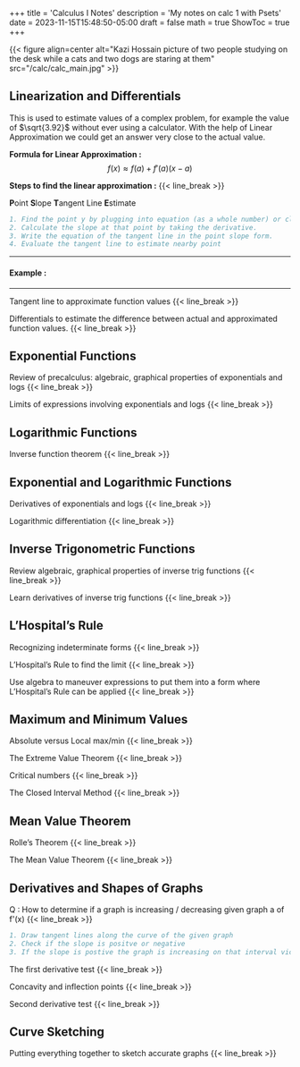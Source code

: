 +++
title = 'Calculus I Notes'
description = 'My notes on calc 1 with Psets'
date = 2023-11-15T15:48:50-05:00
draft = false
math = true
ShowToc = true
+++

<!-- Calculus cover image -->

{{< figure align=center alt="Kazi Hossain picture of two people studying on the desk while a cats and two dogs are staring at them" src="/calc/calc_main.jpg" >}}

<!-- Calculus cover image -->


## Linearization and Differentials
This is used to estimate values of a complex problem, for example the value of $\sqrt{3.92}$ without ever using a calculator. With the help of Linear Approximation we could get an answer very close to the actual value.

**Formula for Linear Approximation :**
$$f(x) \approx f(a) + f'(a)(x - a)$$

**Steps to find the linear approximation :** {{< line_break >}}

**P**oint  **S**lope   **T**angent Line   **E**stimate  

```BibTeX
1. Find the point y by plugging into equation (as a whole number) or close to
2. Calculate the slope at that point by taking the derivative.
3. Write the equation of the tangent line in the point slope form.
4. Evaluate the tangent line to estimate nearby point
```

---
#### Example : 


---



Tangent line to approximate function values  {{< line_break >}}

Differentials to estimate the difference between actual and approximated function values. {{< line_break >}}


## Exponential Functions

Review of precalculus: algebraic, graphical properties of exponentials and logs {{< line_break >}}

Limits of expressions involving exponentials and logs {{< line_break >}}


## Logarithmic Functions

Inverse function theorem {{< line_break >}}


## Exponential and Logarithmic Functions

Derivatives of exponentials and logs {{< line_break >}}

Logarithmic differentiation {{< line_break >}}



## Inverse Trigonometric Functions

Review algebraic, graphical properties of inverse trig functions {{< line_break >}}

Learn derivatives of inverse trig functions {{< line_break >}}


## L’Hospital’s Rule

Recognizing indeterminate forms {{< line_break >}}

L’Hospital’s Rule to find the limit {{< line_break >}}

Use algebra to maneuver expressions to put them into a form where L’Hospital’s Rule can be applied {{< line_break >}}


## Maximum and Minimum Values

Absolute versus Local max/min {{< line_break >}}

The Extreme Value Theorem {{< line_break >}}

Critical numbers {{< line_break >}}

The Closed Interval Method {{< line_break >}}


## Mean Value Theorem

Rolle’s Theorem {{< line_break >}}

The Mean Value Theorem {{< line_break >}}



## Derivatives and Shapes of Graphs

Q : How to determine if a graph is increasing / decreasing given graph a of f'(x) {{< line_break >}}

```BibTeX
1. Draw tangent lines along the curve of the given graph
2. Check if the slope is positve or negative 
3. If the slope is postive the graph is increasing on that interval vice versa 
```






The first derivative test {{< line_break >}}

Concavity and inflection points {{< line_break >}}

Second derivative test {{< line_break >}}


## Curve Sketching

Putting everything together to sketch accurate graphs {{< line_break >}}

